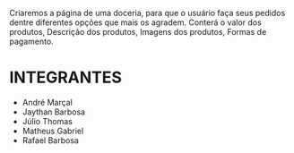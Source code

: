 Criaremos a página de uma doceria, para que o usuário faça seus pedidos dentre diferentes opções que mais os agradem.
Conterá o valor dos produtos, Descrição dos produtos, Imagens dos produtos, Formas de pagamento.

 # INTEGRANTES #

 - André Marçal
 - Jaythan Barbosa
 - Júlio Thomas
 - Matheus Gabriel
 - Rafael Barbosa
